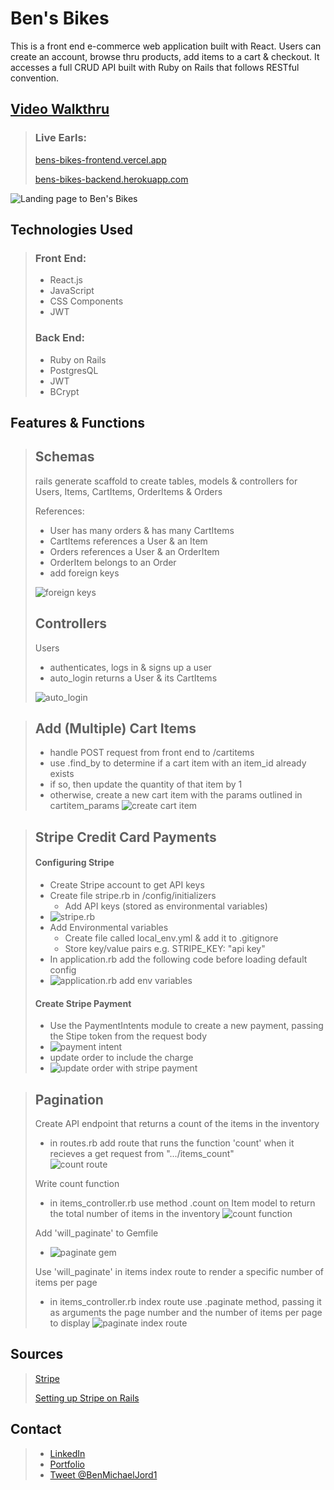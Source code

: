 # Ben's Bikes

This is a front end e-commerce web application built with React. Users can create an account, browse thru products, add items to a cart & checkout. It accesses a full CRUD API built with Ruby on Rails that follows RESTful convention.

## [Video Walkthru](https://www.youtube.com/playlist?list=PLjYC3ZkfhqCpDJl-34_mycn5KZcrrsPKR)

> ### Live Earls:
>
> [bens-bikes-frontend.vercel.app](https://bens-bikes-frontend.vercel.app/)
>
> [bens-bikes-backend.herokuapp.com](https://bens-bikes-backend.herokuapp.com/items)

![Landing page to Ben's Bikes](https://i.imgur.com/Kt3juRq.jpg)

## Technologies Used

> ### Front End:
>
> - React.js
> - JavaScript
> - CSS Components
> - JWT
>
> ### Back End:
>
> - Ruby on Rails
> - PostgresQL
> - JWT
> - BCrypt

## Features & Functions

> ## Schemas
>
> rails generate scaffold to create tables, models & controllers for Users, Items, CartItems, OrderItems & Orders
>
> References:
>
> - User has many orders & has many CartItems
> - CartItems references a User & an Item
> - Orders references a User & an OrderItem
> - OrderItem belongs to an Order
> - add foreign keys
>
> ![foreign keys](https://i.imgur.com/fjAxs3z.png)
>
> ## Controllers
>
> Users
>
> - authenticates, logs in & signs up a user
> - auto_login returns a User & its CartItems
>
> ![auto_login](https://i.imgur.com/U32BISf.png)

> ## Add (Multiple) Cart Items
>
> - handle POST request from front end to /cartitems
> - use .find_by to determine if a cart item with an item_id already exists
> - if so, then update the quantity of that item by 1
> - otherwise, create a new cart item with the params outlined in cartitem_params
>   ![create cart  item](https://i.imgur.com/Pn1brh5.png)

> ## Stripe Credit Card Payments
>
> #### Configuring Stripe
>
> - Create Stripe account to get API keys
> - Create file stripe.rb in /config/initializers
>   - Add API keys (stored as environmental variables)
> - ![stripe.rb](https://i.imgur.com/aNp8b1h.png)
> - Add Environmental variables
>   - Create file called local_env.yml & add it to .gitignore
>   - Store key/value pairs e.g. STRIPE_KEY: "api key"
> - In application.rb add the following code before loading default config
> - ![application.rb add env variables](https://i.imgur.com/eQr0fkr.png)
>
> #### Create Stripe Payment
>
> - Use the PaymentIntents module to create a new payment, passing the Stipe token from the request body
> - ![payment intent](https://i.imgur.com/V3smX7b.png)
> - update order to include the charge
> - ![update order with stripe payment](https://i.imgur.com/sGTHfrq.png)

> ## Pagination
>
> Create API endpoint that returns a count of the items in the inventory
>
> - in routes.rb add route that runs the function 'count' when it recieves a get request from ".../items_count"  
>   ![count route](https://i.imgur.com/qBOoMtM.png)
>
> Write count function
>
> - in items_controller.rb use method .count on Item model to return the total number of items in the inventory
>   ![count function](https://i.imgur.com/1mDqfTK.png)
>
> Add 'will_paginate' to Gemfile
>
> - ![paginate gem](https://i.imgur.com/dgdEZIE.png)
>
> Use 'will_paginate' in items index route to render a specific number of items per page
>
> - in items_controller.rb index route use .paginate method, passing it as arguments the page number and the number of items per page to display
>   ![paginate index route](https://i.imgur.com/EfFIhKq.png)

## Sources

> [Stripe](https://stripe.com/)
>
> [Setting up Stripe on Rails](https://stripe.com/docs/legacy-checkout/rails)

## Contact

> - [LinkedIn](https://www.linkedin.com/in/benjamin-alt-higginbotham/)
> - [Portfolio](https://higginbotham.fun/)
> - [Tweet @BenMichaelJord1](https://twitter.com/BenMichaelJord1)
